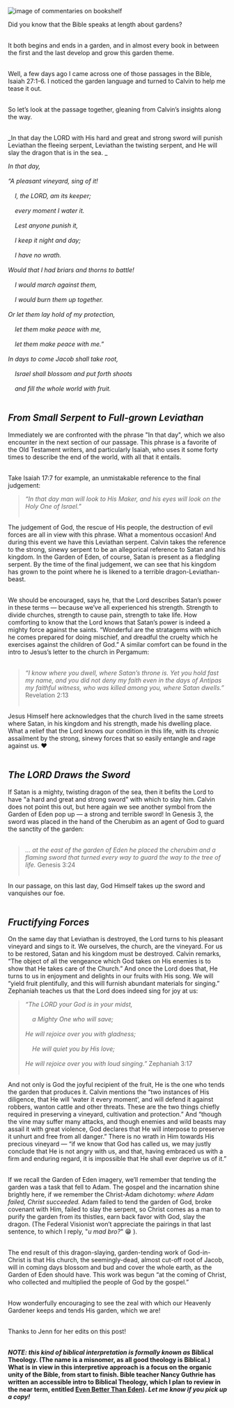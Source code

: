 <div class="postImageContainer"><img loading="lazy" src="/blogpost/garden.jpg" class="nonMovingPostimage" alt="image of commentaries on bookshelf" title="Look at this majestic bookshelf" /></div>

Did you know that the Bible speaks at length about gardens?
<br></br>

It both begins and ends in a garden, and in almost every book in between the first and the last develop and grow this garden theme.
<br></br>

Well, a few days ago I came across one of those passages in the Bible, Isaiah 27:1-6. I noticed the garden language and turned to Calvin to help me tease it out.
<br></br>

So let’s look at the passage together, gleaning from Calvin’s insights along the way.
<br></br>

_In that day the LORD with His hard and great and strong sword will punish Leviathan the fleeing serpent, Leviathan the twisting serpent, and He will slay the dragon that is in the sea. _

_In that day,
<br></br>
“A pleasant vineyard, sing of it!
<br></br>
&nbsp; &nbsp; I, the LORD, am its keeper;
<br></br>
&nbsp; &nbsp; every moment I water it.
<br></br>
&nbsp; &nbsp; Lest anyone punish it,
<br></br>
&nbsp; &nbsp; I keep it night and day;
<br></br>
&nbsp; &nbsp; I have no wrath.
<br></br>
Would that I had briars and thorns to battle!
<br></br>
&nbsp; &nbsp; I would march against them,
<br></br>
&nbsp; &nbsp; I would burn them up together.
<br></br>
Or let them lay hold of my protection,
<br></br>
&nbsp; &nbsp; let them make peace with me,
<br></br>
&nbsp; &nbsp; let them make peace with me.”
<br></br>
In days to come Jacob shall take root,
<br></br>
&nbsp; &nbsp; Israel shall blossom and put forth shoots
<br></br>
&nbsp; &nbsp; and fill the whole world with fruit._
<br></br>

## _From Small Serpent to Full-grown Leviathan_
Immediately we are confronted with the phrase "In that day", which we also encounter in the next section of our passage. This phrase is a favorite of the Old Testament writers, and particularly Isaiah, who uses it some forty times to describe the end of the world, with all that it entails. 
<br></br>

Take Isaiah 17:7 for example, an unmistakable reference to the final judgement:
> _“In that day man will look to His Maker, and his eyes will look on the Holy One of Israel.”_
<br></br>

The judgement of God, the rescue of His people, the destruction of evil forces are all in view with this phrase. What a momentous occasion! And during this event we have this Leviathan serpent. Calvin takes the reference to the strong, sinewy serpent to be an allegorical reference to Satan and his kingdom. In the Garden of Eden, of course, Satan is present as a fledgling serpent. By the time of the final judgement, we can see that his kingdom has grown to the point where he is likened to a terrible dragon-Leviathan-beast.
<br></br>

We should be encouraged, says he, that the Lord describes Satan’s power in these terms — because we’ve all experienced his strength. Strength to divide churches, strength to cause pain, strength to take life. How comforting to know that the Lord knows that Satan’s power is indeed a mighty force against the saints. “Wonderful are the stratagems with which he comes prepared for doing mischief, and dreadful the cruelty which he exercises against the children of God.” A similar comfort can be found in the intro to Jesus’s letter to the church in Pergamum:
<br></br>

> _“I know where you dwell, where Satan’s throne is. Yet you hold fast my name, and you did not deny my faith even in the days of Antipas my faithful witness, who was killed among you, where Satan dwells.”_ 
Revelation 2:13
<br></br>

Jesus Himself here acknowledges that the church lived in the same streets where Satan, in his kingdom and his strength, made his dwelling place. What a relief that the Lord knows our condition in this life, with its chronic assailment by the strong, sinewy forces that so easily entangle and rage against us. ❤️
<br></br>

## _The LORD Draws the Sword_
If Satan is a mighty, twisting dragon of the sea, then it befits the Lord to have "a hard and great and strong sword" with which to slay him. Calvin does not point this out, but here again we see another symbol from the Garden of Eden pop up — a strong and terrible sword! In Genesis 3, the sword was placed in the hand of the Cherubim as an agent of God to guard the sanctity of the garden: 
<br></br>

> _... at the east of the garden of Eden he placed the cherubim and a flaming sword that turned every way to guard the way to the tree of life._
Genesis 3:24
<br></br>
 
In our passage, on this last day, God Himself takes up the sword and vanquishes our foe.
<br></br>

## _Fructifying Forces_
On the same day that Leviathan is destroyed, the Lord turns to his pleasant vineyard and sings to it. We ourselves, the church, are the vineyard. For us to be restored, Satan and his kingdom must be destroyed. Calvin remarks, “The object of all the vengeance which God takes on His enemies is to show that He takes care of the Church.” And once the Lord does that, He turns to us in enjoyment and delights in our fruits with His song. We will “yield fruit plentifully, and this will furnish abundant materials for singing.” Zephaniah teaches us that the Lord does indeed sing for joy at us:

> _“The LORD your God is in your midst,
<br></br>
&nbsp; &nbsp; a Mighty One who will save;
<br></br>
He will rejoice over you with gladness;
<br></br>
&nbsp; &nbsp; He will quiet you by His love;
<br></br>
He will rejoice over you with loud singing.”_
Zephaniah 3:17
<br></br>

And not only is God the joyful recipient of the fruit, He is the one who tends the garden that produces it. Calvin mentions the “two instances of His diligence, that He will ‘water it every moment’, and will defend it against robbers, wanton cattle and other threats. These are the two things chiefly required in preserving a vineyard, cultivation and protection.” And “though the vine may suffer many attacks, and though enemies and wild beasts may assail it with great violence, God declares that He will interpose to preserve it unhurt and free from all danger.” There is no wrath in Him towards His precious vineyard — “if we know that God has called us, we may justly conclude that He is not angry with us, and that, having embraced us with a firm and enduring regard, it is impossible that He shall ever deprive us of it.”
<br></br>

If we recall the Garden of Eden imagery, we’ll remember that tending the garden was a task that fell to Adam. The gospel and the incarnation shine brightly here, if we remember the Christ-Adam dichotomy: _where Adam failed, Christ succeeded._ Adam failed to tend the garden of God, broke covenant with Him, failed to slay the serpent, so Christ comes as a man to purify the garden from its thistles, earn back favor with God, slay the dragon. (The Federal Visionist won’t appreciate the pairings in that last sentence, to which I reply, "_u mad bro?_" 😁 ).
<br></br>

The end result of this dragon-slaying, garden-tending work of God-in-Christ is that His church, the seemingly-dead, almost cut-off root of Jacob, will in coming days blossom and bud and cover the whole earth, as the Garden of Eden should have. This work was begun “at the coming of Christ, who collected and multiplied the people of God by the gospel.”
<br></br>

How wonderfully encouraging to see the zeal with which our Heavenly Gardener keeps and tends His garden, which we are!
<br></br>

Thanks to Jenn for her edits on this post!
<br></br>

**_NOTE: this kind of biblical interpretation is formally known as_ Biblical Theology. (The name is a misnomer, as all good theology is Biblical.) What is in view in this interpretive approach is a focus on the organic unity of the Bible, from start to finish. Bible teacher Nancy Guthrie has written an accessible intro to Biblical Theology, which I plan to review in the near term, entitled <a href="https://amzn.to/3lUmOAx" target="_blank">Even Better Than Eden</a>). _Let me know if you pick up a copy!_**

